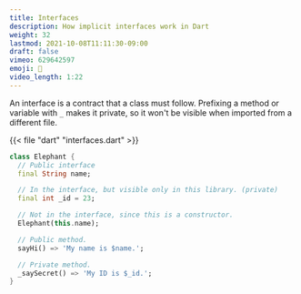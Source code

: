 ```yaml
---
title: Interfaces
description: How implicit interfaces work in Dart
weight: 32
lastmod: 2021-10-08T11:11:30-09:00
draft: false
vimeo: 629642597
emoji: 🧬
video_length: 1:22
---
```


An interface is a contract that a class must follow. Prefixing a method or variable with `_` makes it private, so it won't be visible when imported from a different file.

{{< file "dart" "interfaces.dart" >}}

```dart
class Elephant {
  // Public interface
  final String name;

  // In the interface, but visible only in this library. (private)
  final int _id = 23;

  // Not in the interface, since this is a constructor.
  Elephant(this.name);

  // Public method.
  sayHi() => 'My name is $name.';

  // Private method.
  _saySecret() => 'My ID is $_id.';
}
```
